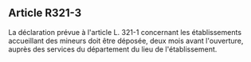 ## Article R321-3

La déclaration prévue à l'article L. 321-1 concernant les établissements accueillant des mineurs doit être
déposée, deux mois avant l'ouverture, auprès des services du département du lieu de l'établissement.

